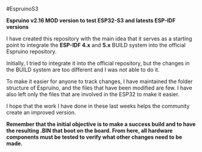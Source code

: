 #EspruinoS3

**Espruino v2.16 MOD version to test ESP32-S3 and latests ESP-IDF versions**

I have created this repository with the main idea that it serves as a starting point to integrate the **ESP-IDF 4.x** and **5.x** BUILD system into the official Espruino repository.

Initially, I tried to integrate it into the official repository, but the changes in the BUILD system are too different and I was not able to do it.

To make it easier for anyone to track changes, I have maintained the folder structure of Espruino, and the files that have been modified are few. I have also left only the files that are involved in the ESP32 to make it easier.

I hope that the work I have done in these last weeks helps the community create an improved version.

**Remember that the initial objective is to make a success build and to have the resulting .BIN that boot on the board. From here, all hardware components must be tested to verify what other changes need to be made.**
